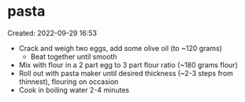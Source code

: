 # pasta
Created: 2022-09-29 16:53

- Crack and weigh two eggs, add some olive oil (to ~120 grams)
	- Beat together until smooth
- Mix with flour in a 2 part egg to 3 part flour ratio (~180 grams flour)
- Roll out with pasta maker until desired thickness (~2-3 steps from thinnest), flouring on occasion
- Cook in boiling water 2-4 minutes